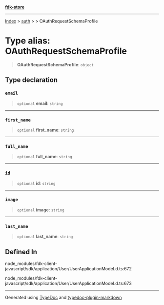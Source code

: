 [**fdk-store**](../../../README.md)
***

[Index](../../../API.md) > [auth](../../README.md) > [<internal>](../README.md) > OAuthRequestSchemaProfile

# Type alias: OAuthRequestSchemaProfile

> **OAuthRequestSchemaProfile**: `object`

## Type declaration

### `email`

> `optional` **email**: `string`

***

### `first_name`

> `optional` **first\_name**: `string`

***

### `full_name`

> `optional` **full\_name**: `string`

***

### `id`

> `optional` **id**: `string`

***

### `image`

> `optional` **image**: `string`

***

### `last_name`

> `optional` **last\_name**: `string`

## Defined In

node\_modules/fdk-client-javascript/sdk/application/User/UserApplicationModel.d.ts:672

node\_modules/fdk-client-javascript/sdk/application/User/UserApplicationModel.d.ts:673

***
Generated using [TypeDoc](https://typedoc.org/) and [typedoc-plugin-markdown](https://www.npmjs.com/package/typedoc-plugin-markdown)
